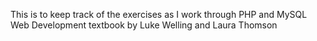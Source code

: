 This is to keep track of the exercises as I work through PHP and MySQL
Web Development textbook by Luke Welling and Laura Thomson
